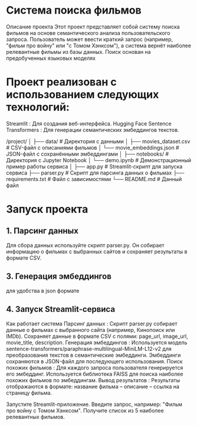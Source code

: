 # Система поиска фильмов
Описание проекта
Этот проект представляет собой систему поиска фильмов 
на основе семантического анализа пользовательского запроса.
 Пользователь может ввести краткий запрос
  (например, "фильм про войну" или "с Томом Хэнксом"),
   а система вернёт наиболее релевантные фильмы из базы данных. 
   Поиск основан на предобученных языковых моделях 

# Проект реализован с использованием следующих технологий:

Streamlit : Для создания веб-интерфейса.
Hugging Face Sentence Transformers : Для генерации семантических эмбеддингов текстов.

/project/
│
├── data/                       # Директория с данными
│   ├── movies_dataset.csv      # CSV-файл с описаниями фильмов
│   └── movie_embeddings.json   # JSON-файл с сохранёнными эмбеддингами
│
├── notebooks/                  # Директория с Jupyter Notebook
│   └── demo.ipynb              # Демонстрационный пример работы сервиса
│
├── app.py                      # Streamlit-скрипт для запуска сервиса
├── parser.py                   # Скрипт для парсинга данных о фильмах
├── requirements.txt            # Файл с зависимостями
└── README.md                   # Данный файл


# Запуск проекта
## 1. Парсинг данных
Для сбора данных используйте скрипт parser.py.
 Он собирает информацию о фильмах с выбранных сайтов и сохраняет результаты в формате CSV.


## 3. Генерация эмбеддингов
для удобства в json формате

## 4. Запуск Streamlit-сервиса

Как работает система
Парсинг данных :
Скрипт parser.py собирает данные о фильмах с выбранного сайта (например, Кинопоиск или IMDb).
Сохраняет данные в формате CSV с полями: page_url, image_url, movie_title, description.
Генерация эмбеддингов :
Используется модель sentence-transformers/paraphrase-multilingual-MiniLM-L12-v2 для преобразования текстов в семантические эмбеддинги.
Эмбеддинги сохраняются в JSON-файл для последующего использования.
Поиск похожих фильмов :
Для каждого запроса пользователя генерируется его эмбеддинг.
Используется библиотека FAISS для поиска наиболее похожих фильмов по эмбеддингам.
Вывод результатов :
Результаты отображаются в формате: название фильма – описание – ссылка на страницу фильма.


Запустите Streamlit-приложение.
Введите запрос, например: "Фильм про войну с Томом Хэнксом".
Получите список из 5 наиболее релевантных фильмов.
